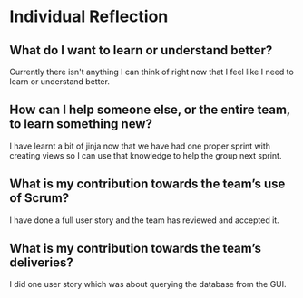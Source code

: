 # Individual Reflection

## What do I want to learn or understand better?
Currently there isn't anything I can think of right now that I feel like I need to learn or understand better.

## How can I help someone else, or the entire team, to learn something new?
I have learnt a bit of jinja now that we have had one proper sprint with creating views so I can use that knowledge to help the group next sprint.

## What is my contribution towards the team’s use of Scrum?
I have done a full user story and the team has reviewed and accepted it.

## What is my contribution towards the team’s deliveries?
I did one user story which was about querying the database from the GUI. 